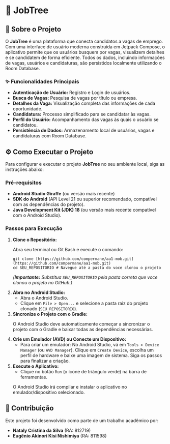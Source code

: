 <h1>🚀 JobTree </h1>

<h2>🌟 Sobre o Projeto</h2>

<p>O <strong>JobTree</strong> é uma plataforma que conecta candidatos a vagas de emprego. Com uma interface de usuário moderna construída em Jetpack Compose, o aplicativo permite que os usuários busquem por vagas, visualizem detalhes e se candidatem de forma eficiente. Todos os dados, incluindo informações de vagas, usuários e candidaturas, são persistidos localmente utilizando o Room Database.</p>

<h3>✨ Funcionalidades Principais</h3>
<ul>
    <li><strong>Autenticação de Usuário:</strong> Registro e Login de usuários.</li>
    <li><strong>Busca de Vagas:</strong> Pesquisa de vagas por título ou empresa.</li>
    <li><strong>Detalhes da Vaga:</strong> Visualização completa das informações de cada oportunidade.</li>
    <li><strong>Candidatura:</strong> Processo simplificado para se candidatar às vagas.</li>
    <li><strong>Perfil do Usuário:</strong> Acompanhamento das vagas às quais o usuário se candidatou.</li>
    <li><strong>Persistência de Dados:</strong> Armazenamento local de usuários, vagas e candidaturas com Room Database.</li>
</ul>


<h2>⚙️ Como Executar o Projeto</h2>

<p>Para configurar e executar o projeto <strong>JobTree</strong> no seu ambiente local, siga as instruções abaixo:</p>

<h3>Pré-requisitos</h3>
<ul>
    <li><strong>Android Studio Giraffe</strong> (ou versão mais recente)</li>
    <li><strong>SDK do Android</strong> (API Level 21 ou superior recomendado, compatível com as dependências do projeto).</li>
    <li><strong>Java Development Kit (JDK) 18</strong> (ou versão mais recente compatível com o Android Studio).</li>
</ul>

<h3>Passos para Execução</h3>
<ol>
    <li><strong>Clone o Repositório:</strong>
        <p>Abra seu terminal ou Git Bash e execute o comando:</p>
        <pre><code>git clone [https://github.com/compermane/aa1-mob.git](https://github.com/compermane/aa1-mob.git)
cd SEU_REPOSITORIO # Navegue até a pasta do voce clonou o projeto</code></pre>
        <p><em>(<strong>Importante:</strong> Substitua <code>SEU_REPOSITORIO</code> pela pasta correta que voce clonou o projeto no GitHub.)</em></p>
    </li>
    <li><strong>Abra no Android Studio:</strong>
        <ul>
            <li>Abra o Android Studio.</li>
            <li>Clique em <code>File &gt; Open...</code> e selecione a pasta raiz do projeto clonado (<code>SEU_REPOSITORIO</code>).</li>
        </ul>
    </li>
    <li><strong>Sincronize o Projeto com o Gradle:</strong>
        <p>O Android Studio deve automaticamente começar a sincronizar o projeto com o Gradle e baixar todas as dependências necessárias.</p>
     </li>
    <li><strong>Crie um Emulador (AVD) ou Conecte um Dispositivo:</strong>
        <ul>
            <li>Para criar um emulador: No Android Studio, vá em <code>Tools &gt; Device Manager</code> (ou <code>AVD Manager</code>). Clique em <code>Create Device</code>, escolha um perfil de hardware e baixe uma imagem de sistema. Siga os passos para finalizar a criação.</li>
        </ul>
    <li><strong>Execute o Aplicativo:</strong>
        <ul>
             <li>Clique no botão <code>Run</code> (o ícone de triângulo verde) na barra de ferramentas.</li>
        </ul>
        <p>O Android Studio irá compilar e instalar o aplicativo no emulador/dispositivo selecionado.</p>
    </li>
</ol>

<h2>👥 Contribuição</h2>

<p>Este projeto foi desenvolvido como parte de um trabalho acadêmico por:</p>
<ul>
    <li><strong>Nataly Cristina da Silva</strong> (RA: 812719)</li>
    <li><strong>Eugênio Akinori Kisi Nishimiya</strong> (RA: 811598)</li>
</ul>
